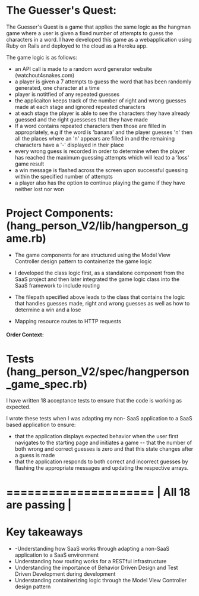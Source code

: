 The Guesser's Quest:
=================================================================================================
The Guesser's Quest is a game that applies the same logic as the hangman game where a user is given a fixed number of attempts to guess the characters in a word. I have developed this game as a webapplication using Ruby on Rails and deployed to the cloud as a Heroku app.

The game logic is as follows: 
- an API call is made to  a random word generator website (watchout4snakes.com)
- a player is given a 7 attempts to guess the word that has been randomly generated, one character at a time 
- player is notitfied of any repeated guesses
- the applicaiton keeps track of the number of right and wrong guesses made at each stage and ignored repeated characters
- at each stage the player is able to see the characters they have already guessed and the right guesseses that they have made
- If a word contains repeated characters then those are filled in appropriately, e.g if the word is 'banana' and the player guesses 'n' then all the places where an 'n' appears are filled in and the remaining characters have a '-' displayed in their place
- every wrong guess is recorded in order to determine when the player has reached the maximum guessing attempts which will lead to a 'loss' game result
- a win message is flashed across the screen upon successful guessing within the specified number of attempts
- a player also has the option to continue playing the game if they have neither lost nor won

Project Components: (hang_person_V2/lib/hangperson_game.rb)
===================
- The game components for are structured using the Model View Controller design pattern to containerize the game logic

- I developed the class logic first, as a standalone component from the SaaS project and then later integrated the game logic class into the SaaS framework  to include routing
- The filepath specified above leads to the class that contains the logic that handles guesses made, right and wrong guesses as well as how to determine a win and a lose
- Mapping resource routes to HTTP requests

 
 #### Order Context:
 
Tests (hang_person_V2/spec/hangperson_game_spec.rb)
====================================================
I have written 18 acceptance tests to ensure that the code is working as expected. 

I wrote these tests when I was adapting my non- SaaS application to a SaaS based application to ensure:
- that the application displays expected behavior when the user first navigates to the starting page and initiates a game
 -- that the number of both wrong and correct guesses is zero and that this state changes after a guess is made
- that the application responds to both correct and incorrect guesses by flashing the appropriate messages and updating the respective arrays. 

 =====================
| All 18 are passing  |
 =====================

Key takeaways
==============
- -Understanding how SaaS works through adapting a non-SaaS application to a SaaS environment 
- Understanding how routing works for a RESTful infrastructure
- Understanding the importance of Behavior Driven Design and Test Driven Development during development
- Understanding containerizing logic through the Model View Controller design pattern






